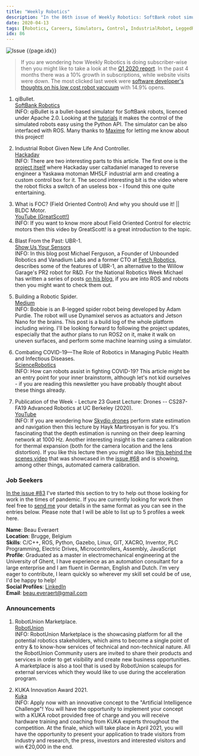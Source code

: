 ```yaml
---
title: "Weekly Robotics"
description: "In the 86th issue of Weekly Robotics: SoftBank robot simulator, reviving an industrial robot arm, field oriented control for brushless motors and much more!"
date: 2020-04-13
tags: [Robotics, Careers, Simulators, Control, IndustrialRobot, LeggedRobots, Drones]
idx: 86
---
```

![Issue {{page.idx}}](/img/headers/{{page.idx}}.jpg "Issue {{page.idx}}")

> If you are wondering how Weekly Robotics is doing subscriber-wise then you might like to take a look at the [Q1 2020 report](https://weeklyrobotics.com/Q1-2020-report). In the past 4 months there was a 10% growth in subscriptions, while website visits were down. The most clicked last week were [software developer's thoughts on his low cost robot vaccuum](https://dev.to/deciduously/i-am-mesmerized-by-our-new-robotic-vacuum-10pc) with 14.9% opens.

1) qiBullet.
<br>[SoftBank Robotics](https://developer.softbankrobotics.com/blog/qibullet)<br>
INFO: qiBullet is a bullet-based simulator for SoftBank robots, licenced under Apache 2.0. Looking at the [tutorials](https://github.com/softbankrobotics-research/qibullet/wiki/Tutorials:-Virtual-Robot) it makes the control of the simulated robots easy using the Python API. The simulator can be also interfaced with ROS. Many thanks to [Maxime](https://github.com/mbusy) for letting me know about this project!

2) Industrial Robot Given New Life And Controller.
<br>[Hackaday](https://hackaday.com/2020/04/08/industrial-robot-given-new-life-and-controller/)<br>
INFO: There are two interesting parts to this article. The first one is the [project itself](https://hackaday.io/project/170793-yasky-bot-an-industrial-robotic-arm-becomes-open) where Hackaday user caltadaniel managed to reverse engineer a Yaskawa motoman MH5LF industrial arm and creating a custom control box for it. The second interesting bit is the video where the robot flicks a switch of an useless box - I found this one quite entertaining.

3) What is FOC? (Field Oriented Control) And why you should use it! || BLDC Motor.
<br>[YouTube (GreatScott!)](https://www.youtube.com/watch?v=Nhy6g9wGHow)<br>
INFO: If you want to know more about Field Oriented Control for electric motors then this video by GreatScott! is a great introduction to the topic.

4) Blast From the Past: UBR-1.
<br>[Show Us Your Sensors](http://www.showusyoursensors.com/2020/04/blast-from-past-ubr-1.html)<br>
INFO: In this blog post Michael Ferguson, a Founder of Unbounded Robotics and Vanadium Labs and a former CTO at [Fetch Robotics](https://fetchrobotics.com/), describes some of the features of UBR-1, an alternative to the Willow Garage's PR2 robot for R&D. For the National Robotics Week Michael has written a series of posts [on his blog](http://www.showusyoursensors.com/), if you are into ROS and robots then you might want to check them out.

5) Building a Robotic Spider.
<br>[Medium](https://medium.com/@mr_koz/building-a-robotic-spider-4253bdae4b10)<br>
INFO: Bobbie is an 8-legged spider robot being developed by Adam Purdie. The robot will use Dynamixel servos as actuators and Jetson Nano for the brains. This post is a build log of the whole platform including wiring. I'll be looking forward to following the project updates, especially that the author plans to run ROS2 on it, make it walk on uneven surfaces, and perform some machine learning using a simulator.

6) Combating COVID-19—The Role of Robotics in Managing Public Health and Infectious Diseases.
<br>[ScienceRobotics](https://robotics.sciencemag.org/content/5/40/eabb5589)<br>
INFO: How can robots assist in fighting COVID-19? This article might be an entry point for your inner brainstorm, although let's not kid ourselves - if you are reading this newsletter you have probably thought about these things already.

7) Publication of the Week - Lecture 23 Guest Lecture: Drones -- CS287-FA19 Advanced Robotics at UC Berkeley (2020).
<br>[YouTube](https://youtu.be/Yizyv8MpYfg)<br>
INFO: If you are wondering how [Skydio drones](https://www.skydio.com/) perform state estimation and navigation then this lecture by Hayk Martirosyan is for you. It's fascinating that the depth estimation is running on their deep learning network at 1000 Hz. Another interesting insight is the camera calibration for thermal expansion (both for the camera location and the lens distortion). If you like this lecture then you might also like [this behind the scenes video](https://youtu.be/3KfP40oMxlY) that was showcased in the [issue #68](https://weeklyrobotics.com/weekly-robotics-68) and is showing, among other things, automated camera calibration.

### Job Seekers

[In the issue #83](https://weeklyrobotics.com/weekly-robotics-83) I've started this section to try to help out those looking for work in the times of pandemic. If you are currently looking for work then feel free to [send me](mailto:mat@weeklyrobotics.com) your details in the same format as you can see in the entries below. Please note that I will be able to list up to 5 profiles a week here.

**Name**: Beau Everaert<br>
**Location**: Brugge, Belgium<br>
**Skills**: C/C++, ROS, Python, Gazebo, Linux, GIT, XACRO, Inventor, PLC Programming, Electric Drives, Microcontrollers, Assembly, JavaScript<br>
**Profile**: Graduated as a master in electromechanical engineering at the University of Ghent, I have experience as an automation consultant for a large enterprise and I am fluent in German, English and Dutch. I'm very eager to contribute, I learn quickly so wherever my skill set could be of use, I'd be happy to help!<br>
**Social Profiles**: [LinkedIn](https://www.linkedin.com/in/beaueveraert/)<br>
**Email**: beau.everaert@gmail.com<br>

### Announcements

1) RobotUnion Marketplace.
<br>[RobotUnion](https://robotunion.eu/marketplace/)<br>
INFO: RobotUnion Marketplace is the showcasing platform for all the potential robotics stakeholders, which aims to become a single point of entry & to know-how services of technical and non-technical nature. All the RobotUnion Community users are invited to share their products and services in order to get visibility and create new business opportunities. A marketplace is also a tool that is used by RobotUnion scaleups for external services which they would like to use during the acceleration program.

2) KUKA Innovation Award 2021.
<br>[Kuka](https://www.kuka.com/InnovationAward2021)<br>
INFO: Apply now with an innovative concept to the "Artificial Intelligence Challenge"! You will have the opportunity to implement your concept with a KUKA robot provided free of charge and you will receive hardware training and coaching from KUKA experts throughout the competition. At the finale, which will take place in April 2021, you will have the opportunity to present your application to trade visitors from industry and research, the press, investors and interested visitors and win €20,000 in the end.
